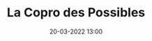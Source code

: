 ---
title: La Copro des Possibles
slug: copro-des-possibles-ui
date: '20-03-2022 13:00'
taxonomy:
    tag: [UX-UI, Identité visuelle]
    technique: [Illustrator, Wordpress]
    client: [La Copro des Possibles]
vignette: 06.jpg
mission: Création du site web
liens:
    - url: https://coprodespossibles.fr/
      titre: Voir le site
---